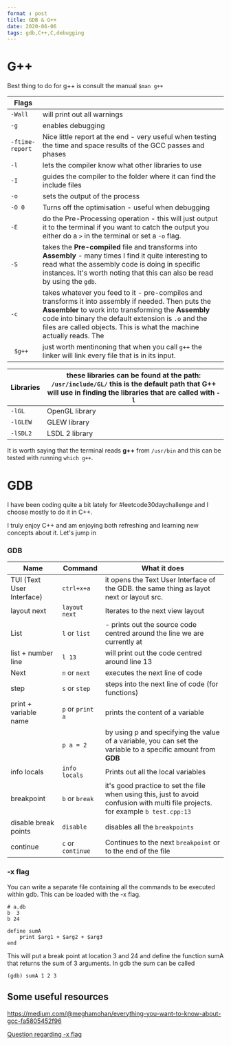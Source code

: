 ```yaml
---
format : post
title: GDB & G++
date: 2020-06-06
tags: gdb,C++,C,debugging
---
```


# G++

Best thing to do for g++ is consult the manual `$man g++`

| Flags |                             |
| ----- | --------------------------- |
| `-Wall` | will print out all warnings |
| `-g`  | enables debugging |
| `-ftime-report` | Nice little report at the end - very useful when testing the time and space results of the GCC passes and phases |
| `-l` | lets the compiler know what other libraries to use |
| `-I` | guides the compiler to the folder where it can find the include files |
| `-o` | sets the output of the process |
| `-O 0` | Turns off the  optimisation - useful when debugging |
| `-E` | do the Pre-Processing operation - this will just output it to the terminal if you want to catch the output you either do a `>` in the terminal or set a `-o` flag. |
| `-S` | takes the **Pre-compiled** file and transforms into **Assembly** - many times I find it quite interesting to read what the assembly code is doing in specific instances. It's worth noting that this can also be read by using the `gdb`. |
| `-c` | takes whatever you feed to it - pre-compiles and transforms it into assembly  if needed. Then puts the **Assembler** to work into transforming the **Assembly** code into binary the default extension is `.o` and the files are called objects. This is what the machine actually reads. The |
| ` $g++` | just worth mentinoning that when you call `g++` the linker will link every file  that is in its input. |



| Libraries | these libraries can be found at the path: **`/usr/include/GL/`** this is the default path that G++ will use in finding the libraries that are called with `-l` |
| --------- | ------------------------------------------------------------ |
| `-lGL`    | OpenGL library                                               |
| `-lGLEW`  | GLEW library                                                 |
| `-lSDL2`  | LSDL 2 library                                               |

It is worth saying that the terminal reads **g++** from `/usr/bin` and this can be tested with running `which g++`. 

# GDB

I have been coding quite a bit lately for #leetcode30daychallenge and I choose mostly to do it in C++. 

I truly enjoy C++ and am enjoying both refreshing and learning new concepts about it. Let's jump in

### GDB 

| Name                      | Command  | What it does                                                 |
| ------------------------- | -------- | ------------------------------------------------------------ |
| TUI (Text User Interface) | `ctrl+x+a` | it opens the Text User Interface of the GDB. the same thing as layot next or layout src. |
| layout next | `layout next` | Iterates to the next view layout |
| List | `l` or `list` | - prints out the source code centred around the line we are currently at |
| list + number line | `l 13` | will print out the code centred around line 13 |
| Next | `n` or `next` | executes the next line of code |
| step | `s` or `step` | steps into the next line of code (for functions) |
| print  + variable name | `p` or `print a` | prints the content of a variable |
|  | `p a = 2` | by using p and specifying the value of a variable, you can set the variable to a specific amount from **GDB** |
| info locals | `info locals` | Prints out all the local variables |
| breakpoint | `b` or `break` | it's good practice to set the file when using this, just to avoid confusion with multi file projects. for example `b test.cpp:13` |
| disable break points | `disable` | disables all the `breakpoints` |
| continue | `c` or `continue` | Continues to the next `breakpoint` or to the end of the file |

### -x flag
You can write a separate file containing all the commands to be executed within
gdb. This can be loaded with the -x flag.

```
# a.db
b  3
b 24

define sumA
    print $arg1 + $arg2 + $arg3
end
```

This will put a break point at location 3 and 24 and define the function sumA
that returns the sum of 3 arguments. In gdb the sum can be called 
```
(gdb) sumA 1 2 3
```

## Some useful resources 

https://medium.com/@meghamohan/everything-you-want-to-know-about-gcc-fa5805452f96

[Question regarding -x flag](https://stackoverflow.com/questions/62319405/gdb-pre-make-watches-and-commands)